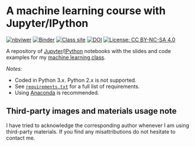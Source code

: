 # A machine learning course with Jupyter/IPython

[![nbviwer](https://img.shields.io/badge/View%20in-nbviewer-orange.svg)](http://nbviewer.jupyter.org/github/lmarti/machine-learning/tree/master/)
[![Binder](http://mybinder.org/badge.svg)](http://mybinder.org/repo/lmarti/machine-learning)
[![Class site](https://img.shields.io/badge/Class%20site-lmarti.com%2Fml--2017--1-blue.svg?colorB=428bca)](http://lmarti.com/ml-2017-1)
[![DOI](https://zenodo.org/badge/DOI/10.5281/zenodo.495739.svg)](https://doi.org/10.5281/zenodo.495739)
[![License: CC BY-NC-SA 4.0](https://img.shields.io/badge/License-CC%20BY--NC--SA%204.0-lightgrey.svg)](http://creativecommons.org/licenses/by-nc-sa/4.0/)

A repository of [Jupyter](https://www.jupyter.org)/[IPython](https://www.ipython.org) notebooks with the slides and code examples for my [machine learning class](http://lmarti.com/ml-2017-1).

*Notes:* 
* Coded in Python 3.x. Python 2.x is not supported.
* See [`requirements.txt`](https://github.com/lmarti/machine-learning/blob/master/requirements.txt) for a full list of requirements. 
* Using [Anaconda](https://www.continuum.io/downloads) is recommended.

## Third-party images and materials usage note

I have tried to acknowledge the corresponding author whenever I am using third-party materials. If you find any misattributions do not hesitate to contact me.
